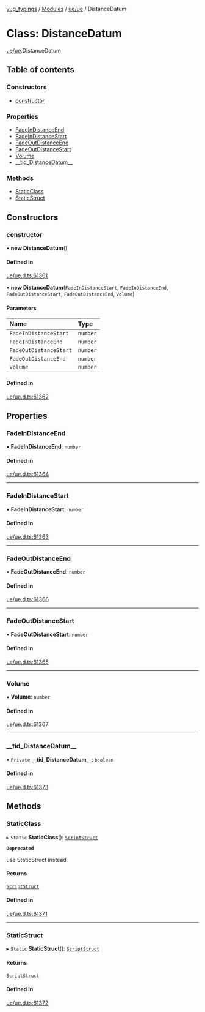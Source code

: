 [yug_typings](../README.md) / [Modules](../modules.md) / [ue/ue](../modules/ue_ue.md) / DistanceDatum

# Class: DistanceDatum

[ue/ue](../modules/ue_ue.md).DistanceDatum

## Table of contents

### Constructors

- [constructor](ue_ue.DistanceDatum.md#constructor)

### Properties

- [FadeInDistanceEnd](ue_ue.DistanceDatum.md#fadeindistanceend)
- [FadeInDistanceStart](ue_ue.DistanceDatum.md#fadeindistancestart)
- [FadeOutDistanceEnd](ue_ue.DistanceDatum.md#fadeoutdistanceend)
- [FadeOutDistanceStart](ue_ue.DistanceDatum.md#fadeoutdistancestart)
- [Volume](ue_ue.DistanceDatum.md#volume)
- [\_\_tid\_DistanceDatum\_\_](ue_ue.DistanceDatum.md#__tid_distancedatum__)

### Methods

- [StaticClass](ue_ue.DistanceDatum.md#staticclass)
- [StaticStruct](ue_ue.DistanceDatum.md#staticstruct)

## Constructors

### constructor

• **new DistanceDatum**()

#### Defined in

[ue/ue.d.ts:61361](https://github.com/YugMetaverse/yug_typings/blob/b7d9b19/ue/ue.d.ts#L61361)

• **new DistanceDatum**(`FadeInDistanceStart`, `FadeInDistanceEnd`, `FadeOutDistanceStart`, `FadeOutDistanceEnd`, `Volume`)

#### Parameters

| Name | Type |
| :------ | :------ |
| `FadeInDistanceStart` | `number` |
| `FadeInDistanceEnd` | `number` |
| `FadeOutDistanceStart` | `number` |
| `FadeOutDistanceEnd` | `number` |
| `Volume` | `number` |

#### Defined in

[ue/ue.d.ts:61362](https://github.com/YugMetaverse/yug_typings/blob/b7d9b19/ue/ue.d.ts#L61362)

## Properties

### FadeInDistanceEnd

• **FadeInDistanceEnd**: `number`

#### Defined in

[ue/ue.d.ts:61364](https://github.com/YugMetaverse/yug_typings/blob/b7d9b19/ue/ue.d.ts#L61364)

___

### FadeInDistanceStart

• **FadeInDistanceStart**: `number`

#### Defined in

[ue/ue.d.ts:61363](https://github.com/YugMetaverse/yug_typings/blob/b7d9b19/ue/ue.d.ts#L61363)

___

### FadeOutDistanceEnd

• **FadeOutDistanceEnd**: `number`

#### Defined in

[ue/ue.d.ts:61366](https://github.com/YugMetaverse/yug_typings/blob/b7d9b19/ue/ue.d.ts#L61366)

___

### FadeOutDistanceStart

• **FadeOutDistanceStart**: `number`

#### Defined in

[ue/ue.d.ts:61365](https://github.com/YugMetaverse/yug_typings/blob/b7d9b19/ue/ue.d.ts#L61365)

___

### Volume

• **Volume**: `number`

#### Defined in

[ue/ue.d.ts:61367](https://github.com/YugMetaverse/yug_typings/blob/b7d9b19/ue/ue.d.ts#L61367)

___

### \_\_tid\_DistanceDatum\_\_

• `Private` **\_\_tid\_DistanceDatum\_\_**: `boolean`

#### Defined in

[ue/ue.d.ts:61373](https://github.com/YugMetaverse/yug_typings/blob/b7d9b19/ue/ue.d.ts#L61373)

## Methods

### StaticClass

▸ `Static` **StaticClass**(): [`ScriptStruct`](ue_ue.ScriptStruct.md)

**`Deprecated`**

use StaticStruct instead.

#### Returns

[`ScriptStruct`](ue_ue.ScriptStruct.md)

#### Defined in

[ue/ue.d.ts:61371](https://github.com/YugMetaverse/yug_typings/blob/b7d9b19/ue/ue.d.ts#L61371)

___

### StaticStruct

▸ `Static` **StaticStruct**(): [`ScriptStruct`](ue_ue.ScriptStruct.md)

#### Returns

[`ScriptStruct`](ue_ue.ScriptStruct.md)

#### Defined in

[ue/ue.d.ts:61372](https://github.com/YugMetaverse/yug_typings/blob/b7d9b19/ue/ue.d.ts#L61372)
